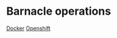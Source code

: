 # Barnacle operations

[Docker](https://github.com/dkanunik/barnacle-ops/readme/docker.md) 
[Openshift](https://github.com/dkanunik/barnacle-ops/readme/openshift.md) 
